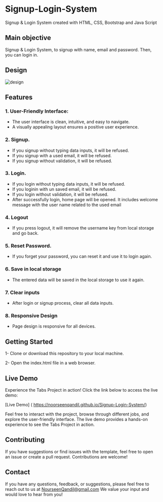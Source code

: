 # Signup-Login-System
Signup & Login System created with HTML, CSS, Bootstrap and Java Script

## Main objective
 Signup & Login System, to signup with name, email and password. Then, you can login in.

## Design
![design](https://github.com/NoorseenQandil/Signup-Login-System/assets/70522199/5a608717-4a4e-44af-8092-5b126831b059)

## Features
### 1. User-Friendly Interface:
* The user interface is clean, intuitive, and easy to navigate.
* A visually appealing layout ensures a positive user experience.

### 2. Signup.
* If you signup without typing data inputs, it will be refused.
* If you signup with a used email, it will be refused.
* If you signup without validation, it will be refused. 

### 3. Login.
* If you login without typing data inputs, it will be refused.
* If you loginin with un saved email, it will be refused.
* If you login without validation, it will be refused.
* After successfully login, home page will be opened. It includes welcome message with the user name related to the used email

### 4. Logout
* If you press logout, it will remove the username key from local storage and go back.

### 5. Reset Password.
* If you forget your password, you can reset it and use it to login again.
  
### 6. Save in local storage
* The entered data will be saved in the local storage to use it again.

### 7. Clear inputs
* After login or signup process, clear all data inputs.
  
### 8. Responsive Design
* Page design is responsive for all devices.


## Getting Started
1- Clone or download this repository to your local machine.

2- Open the index.html file in a web browser.
 

## Live Demo
Experience the Tabs Project in action! Click the link below to access the live demo:

[Live Demo] ( https://noorseenqandil.github.io/Signup-Login-System/)

Feel free to interact with the project, browse through different jobs, and explore the user-friendly interface. The live demo provides a hands-on experience to see the Tabs Project in action.

## Contributing
If you have suggestions or find issues with the template, feel free to open an issue or create a pull request. Contributions are welcome!

## Contact
If you have any questions, feedback, or suggestions, please feel free to reach out to us at NourseenQandil@gmail.com We value your input and would love to hear from you!
